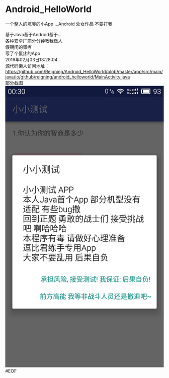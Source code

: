 # Android_HelloWorld
一个整人的坑爹的小App ...Android 处女作品 不要打我

基于Java基于Android基于...  
各种安卓厂商分分钟教我做人  
假期闲的蛋疼  
写了个蛋疼的App  
2016年02月03日13:28:04  
源代码懒人访问地址：  
https://github.com/Reigning/Android_HelloWorld/blob/master/app/src/main/java/io/github/reigning/android_helloworld/MainActivity.java  
部分截图  
![截图1](https://raw.githubusercontent.com/Reigning/Android_HelloWorld/master/%E6%88%AA%E5%9B%BE/%E6%88%AA%E5%9B%BE1.jpg)  
#EOF
